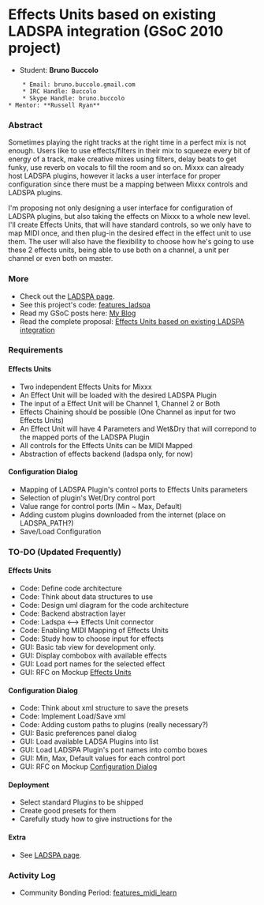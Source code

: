 # Effects Units based on existing LADSPA integration (GSoC 2010 project)

  - Student: **Bruno Buccolo**

<!-- end list -->

``` 
    * Email: bruno.buccolo.gmail.com
    * IRC Handle: Buccolo
    * Skype Handle: bruno.buccolo
* Mentor: **Russell Ryan**
```

### Abstract

Sometimes playing the right tracks at the right time in a perfect mix is
not enough. Users like to use effects/filters in their mix to squeeze
every bit of energy of a track, make creative mixes using filters, delay
beats to get funky, use reverb on vocals to fill the room and so on.
Mixxx can already host LADSPA plugins, however it lacks a user interface
for proper configuration since there must be a mapping between Mixxx
controls and LADSPA plugins.

I'm proposing not only designing a user interface for configuration of
LADSPA plugins, but also taking the effects on Mixxx to a whole new
level. I'll create Effects Units, that will have standard controls, so
we only have to map MIDI once, and then plug-in the desired effect in
the effect unit to use them. The user will also have the flexibility to
choose how he's going to use these 2 effects units, being able to use
both on a channel, a unit per channel or even both on master.

### More

  - Check out the [LADSPA page](ladspa).
  - See this project's code:
    [features\_ladspa](https://code.launchpad.net/~bruno-buccolo/mixxx/features_ladspa)
  - Read my GSoC posts here: [My
    Blog](http://blog.brunobuccolo.com/tagged/GSoC)
  - Read the complete proposal: [Effects Units based on existing LADSPA
    integration](http://docs.google.com/Doc?docid=0AbM4coH1acQfZGczaGdyaG1fODZmcHdqcHdkdw&hl=en_GB)

### Requirements

#### Effects Units

  - Two independent Effects Units for Mixxx
  - An Effect Unit will be loaded with the desired LADSPA Plugin
  - The input of a Effect Unit will be Channel 1, Channel 2 or Both
  - Effects Chaining should be possible (One Channel as input for two
    Effects Units)
  - An Effect Unit will have 4 Parameters and Wet\&Dry that will
    correpond to the mapped ports of the LADSPA Plugin
  - All controls for the Effects Units can be MIDI Mapped
  - Abstraction of effects backend (ladspa only, for now)

#### Configuration Dialog

  - Mapping of LADSPA Plugin's control ports to Effects Units parameters
  - Selection of plugin's Wet/Dry control port
  - Value range for control ports (Min \~ Max, Default)
  - Adding custom plugins downloaded from the internet (place on
    LADSPA\_PATH?)
  - Save/Load Configuration

### TO-DO (Updated Frequently)

#### Effects Units

  - Code: Define code architecture
  - Code: Think about data structures to use
  - Code: Design uml diagram for the code architecture
  - Code: Backend abstraction layer
  - Code: Ladspa \<--\> Effects Unit connector
  - Code: Enabling MIDI Mapping of Effects Units
  - Code: Study how to choose input for effects
  - GUI: Basic tab view for development only.
  - GUI: Display combobox with available effects
  - GUI: Load port names for the selected effect
  - GUI: RFC on Mockup [Effects
    Units](http://picasaweb.google.com/bruno.buccolo/GoogleSummerOfCode2010#5454860218402307986)

#### Configuration Dialog

  - Code: Think about xml structure to save the presets
  - Code: Implement Load/Save xml
  - Code: Adding custom paths to plugins (really necessary?)
  - GUI: Basic preferences panel dialog
  - GUI: Load available LADSA Plugins into list
  - GUI: Load LADSPA Plugin's port names into combo boxes
  - GUI: Min, Max, Default values for each control port
  - GUI: RFC on Mockup [Configuration
    Dialog](http://picasaweb.google.com/bruno.buccolo/GoogleSummerOfCode2010#5454889269445147954)

#### Deployment

  - Select standard Plugins to be shipped
  - Create good presets for them
  - Carefully study how to give instructions for the 

#### Extra

  - See [LADSPA page](ladspa).

### Activity Log

  - Community Bonding Period:
    [features\_midi\_learn](https://code.launchpad.net/~bruno-buccolo/mixxx/features_midi_learn)
